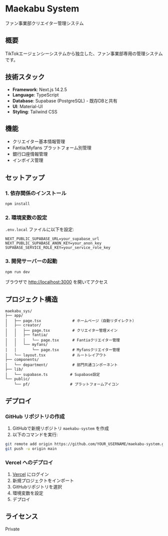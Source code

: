 # Maekabu System

ファン事業部クリエイター管理システム

## 概要

TikTokエージェンシーシステムから独立した、ファン事業部専用の管理システムです。

## 技術スタック

- **Framework**: Next.js 14.2.5
- **Language**: TypeScript
- **Database**: Supabase (PostgreSQL) - 既存DBと共有
- **UI**: Material-UI
- **Styling**: Tailwind CSS

## 機能

- クリエイター基本情報管理
- Fantia/Myfans プラットフォーム別管理
- 銀行口座情報管理
- インボイス管理

## セットアップ

### 1. 依存関係のインストール

```bash
npm install
```

### 2. 環境変数の設定

`.env.local` ファイルに以下を設定:

```env
NEXT_PUBLIC_SUPABASE_URL=your_supabase_url
NEXT_PUBLIC_SUPABASE_ANON_KEY=your_anon_key
SUPABASE_SERVICE_ROLE_KEY=your_service_role_key
```

### 3. 開発サーバーの起動

```bash
npm run dev
```

ブラウザで [http://localhost:3000](http://localhost:3000) を開いてアクセス

## プロジェクト構造

```
maekabu_sys/
├── app/
│   ├── page.tsx              # ホームページ（自動リダイレクト）
│   ├── creator/
│   │   ├── page.tsx          # クリエイター管理メイン
│   │   ├── fantia/
│   │   │   └── page.tsx      # Fantiaクリエイター管理
│   │   └── myfans/
│   │       └── page.tsx      # Myfansクリエイター管理
│   └── layout.tsx            # ルートレイアウト
├── components/
│   └── department/           # 部門共通コンポーネント
├── lib/
│   └── supabase.ts          # Supabase設定
└── public/
    └── pf/                  # プラットフォームアイコン
```

## デプロイ

### GitHub リポジトリの作成

1. GitHubで新規リポジトリ `maekabu-system` を作成
2. 以下のコマンドを実行:

```bash
git remote add origin https://github.com/YOUR_USERNAME/maekabu-system.git
git push -u origin main
```

### Vercel へのデプロイ

1. [Vercel](https://vercel.com) にログイン
2. 新規プロジェクトをインポート
3. GitHubリポジトリを選択
4. 環境変数を設定
5. デプロイ

## ライセンス

Private